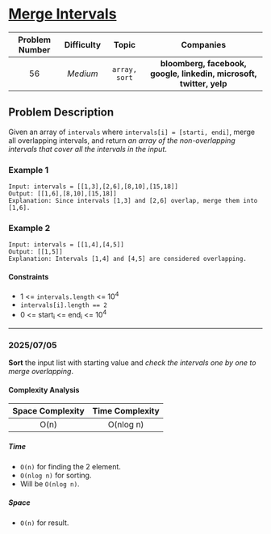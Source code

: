 # [Merge Intervals](https://leetcode.com/problems/merge-intervals/)

| Problem Number | Difficulty | Topic | Companies |
| :--: | :--: |:--:|:--:|
| 56  | *Medium*  | `array, sort` | **bloomberg, facebook, google, linkedin, microsoft, twitter, yelp** |

## Problem Description

Given an array of `intervals` where `intervals[i] = [starti, endi]`, merge all overlapping intervals, and return *an array of the non-overlapping intervals that cover all the intervals in the input*.

### Example 1

```text
Input: intervals = [[1,3],[2,6],[8,10],[15,18]]
Output: [[1,6],[8,10],[15,18]]
Explanation: Since intervals [1,3] and [2,6] overlap, merge them into [1,6].
```

### Example 2

```text
Input: intervals = [[1,4],[4,5]]
Output: [[1,5]]
Explanation: Intervals [1,4] and [4,5] are considered overlapping.
```

#### Constraints

- 1 <= `intervals.length` <= 10<sup>4</sup>
- `intervals[i].length == 2`
- 0 <= start<sub>i</sub> <= end<sub>i</sub> <= 10<sup>4</sup>

---

### 2025/07/05

**Sort** the input list with starting value and *check the intervals one by one to merge overlapping*.

#### Complexity Analysis

| Space Complexity | Time Complexity |
| :--: | :--: |
| O(n)  | O(nlog n)|

##### Time

- `O(n)` for finding the 2 element.
- `O(nlog n)` for sorting.
- Will be `O(nlog n)`.

##### Space

- `O(n)` for result.
